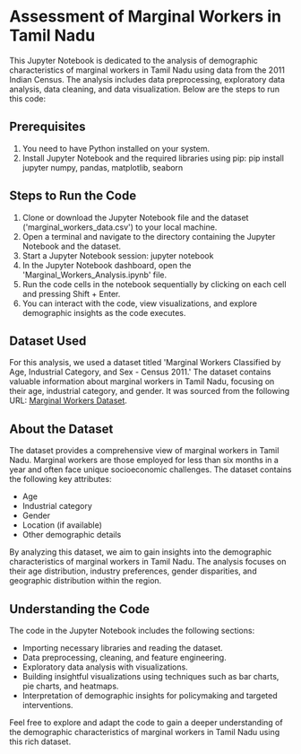 # Assessment of Marginal Workers in Tamil Nadu

This Jupyter Notebook is dedicated to the analysis of demographic characteristics of marginal workers in Tamil Nadu using data from the 2011 Indian Census. The analysis includes data preprocessing, exploratory data analysis, data cleaning, and data visualization. Below are the steps to run this code:

## Prerequisites
1. You need to have Python installed on your system.
2. Install Jupyter Notebook and the required libraries using pip:
   pip install jupyter numpy, pandas, matplotlib, seaborn
   

## Steps to Run the Code
1. Clone or download the Jupyter Notebook file and the dataset ('marginal_workers_data.csv') to your local machine.
2. Open a terminal and navigate to the directory containing the Jupyter Notebook and the dataset.
3. Start a Jupyter Notebook session:
   jupyter notebook
4. In the Jupyter Notebook dashboard, open the 'Marginal_Workers_Analysis.ipynb' file.
5. Run the code cells in the notebook sequentially by clicking on each cell and pressing Shift + Enter.
6. You can interact with the code, view visualizations, and explore demographic insights as the code executes.

## Dataset Used
For this analysis, we used a dataset titled 'Marginal Workers Classified by Age, Industrial Category, and Sex - Census 2011.' The dataset contains valuable information about marginal workers in Tamil Nadu, focusing on their age, industrial category, and gender. It was sourced from the following URL: [Marginal Workers Dataset](https://tn.data.gov.in/catalog/marginal-workers-classified-age-industrial-category-and-sex-census-2011-india-and-states).

## About the Dataset
The dataset provides a comprehensive view of marginal workers in Tamil Nadu. Marginal workers are those employed for less than six months in a year and often face unique socioeconomic challenges. The dataset contains the following key attributes:
- Age
- Industrial category
- Gender
- Location (if available)
- Other demographic details

By analyzing this dataset, we aim to gain insights into the demographic characteristics of marginal workers in Tamil Nadu. The analysis focuses on their age distribution, industry preferences, gender disparities, and geographic distribution within the region.

## Understanding the Code
The code in the Jupyter Notebook includes the following sections:
- Importing necessary libraries and reading the dataset.
- Data preprocessing, cleaning, and feature engineering.
- Exploratory data analysis with visualizations.
- Building insightful visualizations using techniques such as bar charts, pie charts, and heatmaps.
- Interpretation of demographic insights for policymaking and targeted interventions.

Feel free to explore and adapt the code to gain a deeper understanding of the demographic characteristics of marginal workers in Tamil Nadu using this rich dataset.
